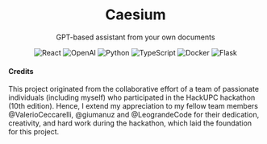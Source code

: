 <h1 align="center">Caesium</h1>
<p align="center">GPT-based assistant from your own documents</p>
<p align="center">
	<img src="https://img.shields.io/badge/React-61DAFB.svg?style=flat-square&logo=React&logoColor=black" alt="React">
	<img src="https://img.shields.io/badge/OpenAI-412991.svg?style=flat-square&logo=OpenAI&logoColor=white" alt="OpenAI">
	<img src="https://img.shields.io/badge/Python-3776AB.svg?style=flat-square&logo=Python&logoColor=white" alt="Python">
	<img src="https://img.shields.io/badge/TypeScript-3178C6.svg?style=flat-square&logo=TypeScript&logoColor=white" alt="TypeScript">
	<img src="https://img.shields.io/badge/Docker-2496ED.svg?style=flat-square&logo=Docker&logoColor=white" alt="Docker">
	<img src="https://img.shields.io/badge/Flask-000000.svg?style=flat-square&logo=Flask&logoColor=white" alt="Flask">
</p>

#### Credits
This project originated from the collaborative effort of a team of passionate individuals (including myself) who participated in the HackUPC hackathon (10th edition). Hence, I extend my appreciation to my fellow team members @ValerioCeccarelli, @giumanuz and @LeograndeCode for their dedication, creativity, and hard work during the hackathon, which laid the foundation for this project.

